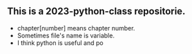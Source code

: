 ## This is a 2023-python-class repositorie.
- chapter[number] means chapter number.
- Sometimes file's name is variable.
- I think python is useful and po
